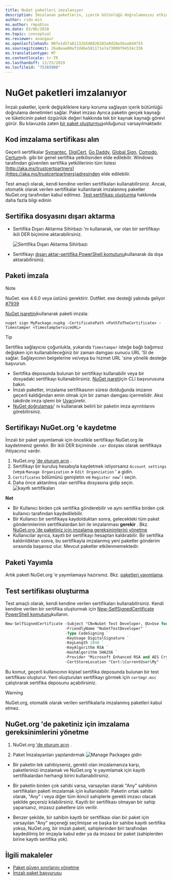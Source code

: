 ```yaml
---
title: NuGet paketleri imzalanıyor
description: İmzalanan paketlerin, içerik bütünlüğü doğrulamasını etkinleştirmek için nasıl kullanılabileceğini açıklar.
author: rido-min
ms.author: rmpablos
ms.date: 03/06/2018
ms.topic: conceptual
ms.reviewer: anangaur
ms.openlocfilehash: 00fe1d5fa81132b5d6826203a0d26e56aa8d4755
ms.sourcegitcommit: 26a8eae00af2d4be581171e7a73009f94534c336
ms.translationtype: MT
ms.contentlocale: tr-TR
ms.lasthandoff: 12/25/2019
ms.locfileid: "75383988"
---
```

# <a name="signing-nuget-packages"></a>NuGet paketleri imzalanıyor

İmzalı paketler, içerik değişikliklere karşı koruma sağlayan içerik bütünlüğü doğrulama denetimleri sağlar. Paket imzası Ayrıca paketin gerçek kaynağı ve tüketicinin paket özgünlük değeri hakkında tek bir kaynak kaynağı görevi görür. Bu kılavuzda zaten [bir paket oluşturmuş](creating-a-package.md)olduğunuz varsayılmaktadır.

## <a name="get-a-code-signing-certificate"></a>Kod imzalama sertifikası alın

Geçerli sertifikalar [Symantec](https://trustcenter.websecurity.symantec.com/process/trust/productOptions?productType=SoftwareValidationClass3), [DigiCert](https://www.digicert.com/code-signing/), [Go Daddy](https://www.godaddy.com/web-security/code-signing-certificate), [Global Sign](https://www.globalsign.com/en/code-signing-certificate/), [Comodo](https://www.comodo.com/e-commerce/code-signing/code-signing-certificate.php), [Certum](https://www.certum.eu/certum/cert,offer_en_open_source_cs.xml)vb. gibi bir genel sertifika yetkilisinden elde edilebilir. Windows tarafından güvenilen sertifika yetkililerinin tüm listesi [http://aka.ms/trustcertpartners](https://aka.ms/trustcertpartners)adresinden elde edilebilir.

Test amaçlı olarak, kendi kendine verilen sertifikaları kullanabilirsiniz. Ancak, otomatik olarak verilen sertifikalar kullanılarak imzalanmış paketler NuGet.org tarafından kabul edilmez. [Test sertifikası oluşturma](#create-a-test-certificate) hakkında daha fazla bilgi edinin

## <a name="export-the-certificate-file"></a>Sertifika dosyasını dışarı aktarma

* Sertifika Dışarı Aktarma Sihirbazı 'nı kullanarak, var olan bir sertifikayı ikili DER biçimine aktarabilirsiniz.

  ![Sertifika Dışarı Aktarma Sihirbazı](../reference/media/CertificateExportWizard.png)

* Sertifikayı [dışarı aktar-sertifika PowerShell komutunu](/powershell/module/pkiclient/export-certificate)kullanarak da dışa aktarabilirsiniz.

## <a name="sign-the-package"></a>Paketi imzala

> [!note]
> NuGet. exe 4.6.0 veya üstünü gerektirir. DotNet. exe desteği yakında geliyor [#7939](https://github.com/NuGet/Home/issues/7939)

[NuGet işaretini](../reference/cli-reference/cli-ref-sign.md)kullanarak paketi imzala:

```cli
nuget sign MyPackage.nupkg -CertificatePath <PathToTheCertificate> -Timestamper <TimestampServiceURL>
```

> [!Tip]
> Sertifika sağlayıcısı çoğunlukla, yukarıda `Timestamper` isteğe bağlı bağımsız değişken için kullanabileceğiniz bir zaman damgası sunucu URL 'SI de sağlar. Sağlayıcının belgelerine ve/veya bu hizmet URL 'sine yönelik desteğe başvurun.

* Sertifika deposunda bulunan bir sertifikayı kullanabilir veya bir dosyadaki sertifikayı kullanabilirsiniz. [NuGet işareti](../reference/cli-reference/cli-ref-sign.md)için CLI başvurusuna bakın.
* İmzalı paketler, imzalama sertifikasının süresi dolduğunda imzanın geçerli kaldığından emin olmak için bir zaman damgası içermelidir. Aksi takdirde imza işlemi bir [Uyarı](../reference/errors-and-warnings/NU3002.md)üretir.
* [NuGet doğrulaması](../reference/cli-reference/cli-ref-verify.md)' nı kullanarak belirli bir paketin imza ayrıntılarını görebilirsiniz.

## <a name="register-the-certificate-on-nugetorg"></a>Sertifikayı NuGet.org 'e kaydetme

İmzalı bir paket yayımlamak için öncelikle sertifikayı NuGet.org ile kaydetmeniz gerekir. Bir ikili DER biçiminde `.cer` dosyası olarak sertifikaya ihtiyacınız vardır.

1. NuGet.org ['de oturum açın](https://www.nuget.org/users/account/LogOn?returnUrl=%2F) .
1. Sertifikayı bir kuruluş hesabıyla kaydetmek istiyorsanız `Account settings` (veya `Manage Organization` **>** `Edit Organziation` ' a gidin.
1. `Certificates` bölümünü genişletin ve `Register new`' i seçin.
1. Daha önce aktarılmış olan sertifika dosyasına gidip seçin.
  ![kayıtlı sertifikaları](../reference/media/registered-certs.png)

**Not**
* Bir Kullanıcı birden çok sertifika gönderebilir ve aynı sertifika birden çok kullanıcı tarafından kaydedilebilir.
* Bir Kullanıcı bir sertifikaya kaydolduktan sonra, gelecekteki tüm paket gönderimlerinin sertifikalardan biri ile imzalanması **gerekir** . Bkz. [NuGet.org 'de paketiniz için imzalama gereksinimlerini yönetme](#manage-signing-requirements-for-your-package-on-nugetorg)
* Kullanıcılar ayrıca, kayıtlı bir sertifikayı hesaptan kaldırabilir. Bir sertifika kaldırıldıktan sonra, bu sertifikayla imzalanmış yeni paketler gönderim sırasında başarısız olur. Mevcut paketler etkilenmemektedir.

## <a name="publish-the-package"></a>Paketi Yayımla

Artık paketi NuGet.org 'e yayımlamaya hazırsınız. Bkz. [paketleri yayımlama](../nuget-org/Publish-a-package.md).

## <a name="create-a-test-certificate"></a>Test sertifikası oluşturma

Test amaçlı olarak, kendi kendine verilen sertifikaları kullanabilirsiniz. Kendi kendine verilen bir sertifika oluşturmak için [New-SelfSignedCertificate PowerShell komutunu](/powershell/module/pkiclient/new-selfsignedcertificate)kullanın.

```ps
New-SelfSignedCertificate -Subject "CN=NuGet Test Developer, OU=Use for testing purposes ONLY" `
                          -FriendlyName "NuGetTestDeveloper" `
                          -Type CodeSigning `
                          -KeyUsage DigitalSignature `
                          -KeyLength 2048 `
                          -KeyAlgorithm RSA `
                          -HashAlgorithm SHA256 `
                          -Provider "Microsoft Enhanced RSA and AES Cryptographic Provider" `
                          -CertStoreLocation "Cert:\CurrentUser\My" 
```

Bu komut, geçerli kullanıcının kişisel sertifika deposunda bulunan bir test sertifikası oluşturur. Yeni oluşturulan sertifikayı görmek için `certmgr.msc` çalıştırarak sertifika deposunu açabilirsiniz.

> [!Warning]
> NuGet.org, otomatik olarak verilen sertifikalarla imzalanmış paketleri kabul etmez.

## <a name="manage-signing-requirements-for-your-package-on-nugetorg"></a>NuGet.org 'de paketiniz için imzalama gereksinimlerini yönetme
1. NuGet.org ['de oturum açın](https://www.nuget.org/users/account/LogOn?returnUrl=%2F) .

1. Paket İmzalayanları yapılandırmak ![`Manage Packages` 
   gidin](../reference/media/configure-package-signers.png)

* Bir paketin tek sahibiyseniz, gerekli olan imzalamanıza karşı, paketlerinizi imzalamak ve NuGet.org 'e yayımlamak için kayıtlı sertifikalardan herhangi birini kullanabilirsiniz.

* Bir paketin birden çok sahibi varsa, varsayılan olarak "Any" sahibinin sertifikaları paketi imzalamak için kullanılabilir. Paketin ortak sahibi olarak, "Any" i veya diğer tüm ikincil sahiplerle gerekli imzacı olacak şekilde geçersiz kılabilirsiniz. Kayıtlı bir sertifikası olmayan bir sahip yaparsanız, imzasız paketlere izin verilir. 

* Benzer şekilde, bir sahibin kayıtlı bir sertifikası olan bir paket için varsayılan "Any" seçeneği seçilmişse ve başka bir sahibe kayıtlı sertifika yoksa, NuGet.org, bir imzalı paketi, sahiplerinden biri tarafından kaydedilmiş bir imzayla kabul eder ya da imzasız bir paket (sahiplerden birine kayıtlı sertifika yok).

## <a name="related-articles"></a>İlgili makaleler

- [Paket güven sınırlarını yönetme](../consume-packages/installing-signed-packages.md)
- [İmzalı paket başvurusu](../reference/Signed-Packages-Reference.md)
